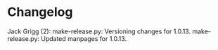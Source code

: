 Changelog
=========

Jack Grigg (2):
      make-release.py: Versioning changes for 1.0.13.
      make-release.py: Updated manpages for 1.0.13.

